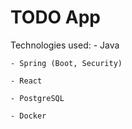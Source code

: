 # TODO App

Technologies used:
    - Java

    - Spring (Boot, Security)

    - React

    - PostgreSQL

    - Docker
